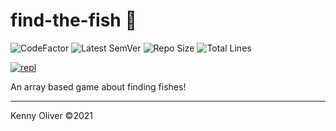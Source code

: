 # find-the-fish :tropical_fish:

![CodeFactor](https://www.codefactor.io/repository/github/KennyOliver/find-the-fish/badge?style=for-the-badge)
![Latest SemVer](https://img.shields.io/github/v/tag/KennyOliver/find-the-fish?label=version&sort=semver&style=for-the-badge)
![Repo Size](https://img.shields.io/github/repo-size/KennyOliver/find-the-fish?style=for-the-badge)
![Total Lines](https://img.shields.io/tokei/lines/github/KennyOliver/find-the-fish?style=for-the-badge)

[![repl](https://repl.it/badge/github/KennyOliver/find-the-fish)](https://repl.it/@KennyOliver/find-the-fish)

An array based game about finding fishes!

---
Kenny Oliver ©2021
